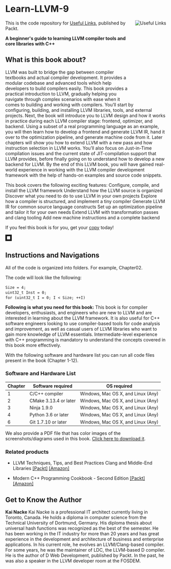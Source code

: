 # Learn-LLVM-9
<a href="https://www.packtpub.com/in/cloud-networking/learn-llvm-11?utm_source=github&utm_medium=repository&utm_campaign=9781786461629"><img src="https://www.packtpub.com/media/catalog/product/cache/4cdce5a811acc0d2926d7f857dceb83b/9/7/9781839213502-original_188.jpeg" alt="Useful Links" height="256px" align="right"></a>

This is the code repository for [Useful Links](https://www.packtpub.com/in/cloud-networking/learn-llvm-11?utm_source=github&utm_medium=repository&utm_campaign=9781786461629), published by Packt.

**A beginner's guide to learning LLVM compiler tools and core libraries with C++**

## What is this book about?
LLVM was built to bridge the gap between compiler textbooks and actual compiler development. It provides a modular codebase and advanced tools which help developers to build compilers easily. This book provides a practical introduction to LLVM, gradually helping you navigate through complex scenarios with ease when it comes to building and working with compilers.
You’ll start by configuring, building, and installing LLVM libraries, tools, and external projects. Next, the book will introduce you to LLVM design and how it works in practice during each LLVM compiler stage: frontend, optimizer, and backend. Using a subset of a real programming language as an example, you will then learn how to develop a frontend and generate LLVM IR, hand it over to the optimization pipeline, and generate machine code from it. Later chapters will show you how to extend LLVM with a new pass and how instruction selection in LLVM works. You’ll also focus on Just-in-Time compilation issues and the current state of JIT-compilation support that LLVM provides, before finally going on to understand how to develop a new backend for LLVM.
By the end of this LLVM book, you will have gained real-world experience in working with the LLVM compiler development framework with the help of hands-on examples and source code snippets.

This book covers the following exciting features:
Configure, compile, and install the LLVM framework
Understand how the LLVM source is organized
Discover what you need to do to use LLVM in your own projects
Explore how a compiler is structured, and implement a tiny compiler
Generate LLVM IR for common source language constructs
Set up an optimization pipeline and tailor it for your own needs
Extend LLVM with transformation passes and clang tooling
Add new machine instructions and a complete backend

If you feel this book is for you, get your [copy](https://www.amazon.com/dp/1839213507) today!

<a href="https://www.packtpub.com/?utm_source=github&utm_medium=banner&utm_campaign=GitHubBanner"><img src="https://raw.githubusercontent.com/PacktPublishing/GitHub/master/GitHub.png" 
alt="https://www.packtpub.com/" border="5" /></a>

## Instructions and Navigations
All of the code is organized into folders. For example, Chapter02.

The code will look like the following:
```
Size = 4;
uint32_t Inst = 0;
for (uint32_t I = 0; I < Size; ++I)
```

**Following is what you need for this book:**
This book is for compiler developers, enthusiasts, and engineers who are new to LLVM and are interested in learning about the LLVM framework. It is also useful for C++ software engineers looking to use compiler-based tools for code analysis and improvement, as well as casual users of LLVM libraries who want to gain more knowledge of LLVM essentials. Intermediate-level experience with C++ programming is mandatory to understand the concepts covered in this book more effectively.

With the following software and hardware list you can run all code files present in the book (Chapter 1-12).
### Software and Hardware List
| Chapter | Software required | OS required |
| -------- | ------------------------------------ | ----------------------------------- |
| 1 | C/C++ compiler | Windows, Mac OS X, and Linux (Any) |
| 2 | CMake 3.13.4 or later | Windows, Mac OS X, and Linux (Any) |
| 3 | Ninja 1.9.0 | Windows, Mac OS X, and Linux (Any) |
| 4 | Python 3.6 or later | Windows, Mac OS X, and Linux (Any) |
| 6 | Git 1.7.10 or later | Windows, Mac OS X, and Linux (Any) |

We also provide a PDF file that has color images of the screenshots/diagrams used in this book. [Click here to download it](https://static.packt-cdn.com/downloads/9781839213502_ColorImages.pdf).

### Related products
* LLVM Techniques, Tips, and Best Practices Clang and Middle-End Libraries [[Packt]](https://www.packtpub.com/product/llvm-techniques-tips-and-best-practices-clang-and-middle-end-libraries/9781838824952?utm_source=github&utm_medium=repository&utm_campaign=9781838824952) [[Amazon]](https://www.amazon.com/dp/1838824952)

* Modern C++ Programming Cookbook - Second Edition [[Packt]](https://www.packtpub.com/product/modern-c-programming-cookbook-second-edition/9781800208988?utm_source=github&utm_medium=repository&utm_campaign=9781800208988) [[Amazon]](https://www.amazon.com/dp/1800208987)

## Get to Know the Author
**Kai Nacke**
Kai Nacke is a professional IT architect currently living in Toronto, Canada. He holds a diploma in computer science from the Technical University of Dortmund, Germany. His diploma thesis about universal hash functions was recognized as the best of the semester.
He has been working in the IT industry for more than 20 years and has great experience in the development and architecture of business and enterprise applications. In his current role, he evolves an LLVM/Clang-based compiler.
For some years, he was the maintainer of LDC, the LLVM-based D compiler. He is the author of D Web Development, published by Packt. In the past, he was also a speaker in the LLVM developer room at the FOSDEM.

